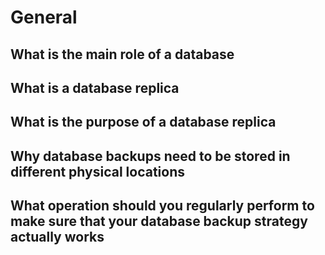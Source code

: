 # General

##   What is the main role of a database
##  What is a database replica
##    What is the purpose of a database replica
##    Why database backups need to be stored in different physical locations
##    What operation should you regularly perform to make sure that your database backup strategy actually works
